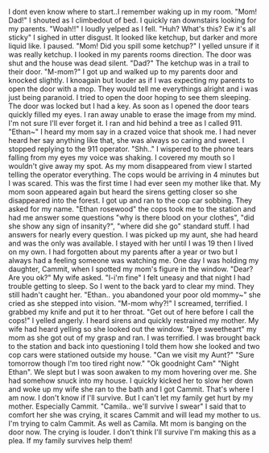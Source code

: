  I dont even know where to start..I remember waking up in my room. "Mom! Dad!" I shouted as I climbedout of bed. I quickly ran downstairs looking for my parents. "Woah!!" I loudly yelped as I fell. "Huh? What's this? Ew it's all sticky" I sighed in utter disgust. It looked like ketchup, but darker and more liquid like. I paused. "Mom! Did you spill some ketchup?" I yelled unsure if it was really ketchup. I looked in my parents rooms direction. The door was shut and the house was dead silent. "Dad?" The ketchup was in a trail to their door. "M-mom?" I got up and walked up to my parents door and knocked slightly. I knoagain but louder as if I was expecting my parents to open the door with a mop. They would tell me everythings alright and i was just being paranoid. I tried to open the door hoping to see them sleeping. The door was locked but I had a key. As soon as I opened the door tears quickly filled my eyes. I ran away unable to erase the image from my mind. I'm not sure I'll ever forget it. I ran and hid behind a tree as I called 911. "Ethan~" I heard my mom say in a crazed voice that shook me. I had never heard her say anything like that, she was always so caring and sweet. I stopped replying to the 911 operator. "Shh.." I wispered to the phone tears falling from my eyes my voice was shaking. I covered my mouth so I wouldn't give away my spot. As my mom disappeared from view I started telling the operator everything. The cops would be arriving in 4 minutes but I was scared. This was the first time I had ever seen my mother like that. My mom soon appeared again but heard the sirens getting closer so she disappeared into the forest. I got up and ran to the cop car sobbing. They asked for my name. "Ethan rosewood" the cops took me to the station and had me answer some questions "why is there blood on your clothes", "did she show any sign of insanity?", "where did she go" standard stuff. I had answers for nearly every question. I was picked up my aunt, she had heard and was the only was available. I stayed with her until I was 19 then I lived on my own. I had forgotten about my parents after a year or two but I always had a feeling someone was watching me. One day I was holding my daughter, Cammit, when I spotted my mom's figure in the window. "Dear? Are you ok?" My wife asked. "I-i'm fine" I felt uneasy and that night I had trouble getting to sleep. So I went to the back yard to clear my mind. They still hadn't caught her. "Ethan.. you abandoned your poor old mommy~" she cried as she stepped into vision. "M-mom why?!" I screamed, terrified. I grabbed my knife and put it to her throat. "Get out of here before I call the cops!" I yelled angerly. I heard sirens and quickly restrained my mother. My wife had heard yelling so she looked out the window. "Bye sweetheart" my mom as she got out of my grasp and ran. I was terrified. I was brought back to the station and back into questioning  I told them how she looked and two cop cars were stationed outside my house. "Can we visit my Aunt?" "Sure tomorrow though I'm too tired right now." "Ok goodnight Cam" "Night Ethan". We slept but I was soon awaken to my mom hovering over me. She had somehow snuck into my house. I quickly kicked her to slow her down and woke up my wife she ran to the bath and I got Cammit. That's where I am now. I don't know if I'll survive. But I can't let my family get hurt by my mother. Especially Cammit. "Camila.. we'll survive I swear" I said that to comfort her she was crying, it scares Cammit and will lead my mother to us. I'm trying to calm Cammit. As well as Camila. Mt mom is banging on the door now. The crying is louder. I don't think I'll survive I'm making this as a plea. If my family survives help them!